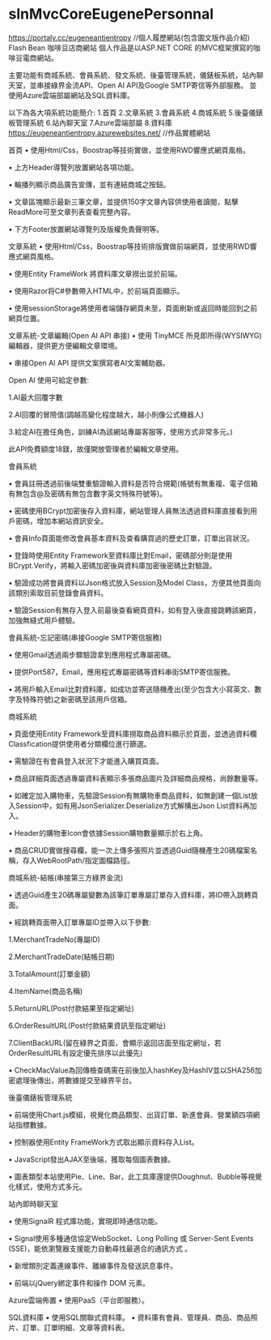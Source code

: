 # slnMvcCoreEugenePersonnal
https://portaly.cc/eugeneantientropy  //個人履歷網站(包含圖文版作品介紹)
Flash Bean 咖啡豆店商網站
個人作品是以ASP.NET CORE 的MVC框架撰寫的咖啡豆電商網站。

主要功能有商城系統、會員系統、發文系統、後臺管理系統，儀錶板系統，站內聊天室，並串接綠界金流API、Open AI API及Google SMTP寄信等外部服務。
並使用Azure雲端部屬網站及SQL資料庫。

以下為各大項系統功能簡介:
1.首頁
2.文章系統
3.會員系統
4.商城系統
5.後臺儀錶板管理系統
6.站內聊天室
7.Azure雲端部屬
8.資料庫
https://eugeneantientropy.azurewebsites.net/ //作品實體網站



首頁
• 使用Html/Css，Boostrap等技術實做，並使用RWD響應式網頁風格。

• 上方Header導覽列放置網站各項功能。

• 輪播列顯示商品廣告宣傳，並有連結商城之按鈕。

• 文章區塊顯示最新三筆文章，並提供150字文章內容供使用者讀閱，點擊ReadMore可至文章列表查看完整內容。

• 下方Footer放置網站導覽列及版權免責聲明等。

文章系統
• 使用Html/Css，Boostrap等技術排版實做前端網頁，並使用RWD響應式網頁風格。

• 使用Entity FrameWork 將資料庫文章撈出並於前端。

• 使用Razor将C#參數帶入HTML中，於前端頁面顯示。

• 使用sessionStorage將使用者端儲存網頁未至，頁面刷新或返回時能回到之前網頁位置。

文章系統-文章編輯(Open AI API 串接)
• 使用 TinyMCE 所見即所得(WYSIWYG)編輯器，提供更方便編輯文章環境。

• 串接Open AI API 提供文案撰寫者AI文案輔助器。

Open AI 使用可給定參數:

1.AI最大回覆字數

2.AI回覆的冒險值(調越高變化程度越大，越小則像公式機器人)

3.給定AI在擔任角色，訓練AI為該網站專屬客服等，使用方式非常多元。)

此API免費額度18鎂，故僅開放管理者於編輯文章使用。

會員系統

• 會員註冊透過前後端雙重驗證輸入資料是否符合規範(帳號有無重複、電子信箱有無包含@及密碼有無包含數字英文特殊符號等)。

• 密碼使用BCrypt加密後存入資料庫，網站管理人員無法透過資料庫直接看到用戶密碼，增加本網站資訊安全。

• 會員Info頁面能修改會員基本資料及查看購買過的歷史訂單，訂單出貨狀況。

• 登錄時使用Entity Framework至資料庫比對Email，密碼部分則是使用BCrypt.Verify，將輸入密碼加密後與資料庫加密後密碼比對驗證。

• 驗證成功將會員資料以Json格式放入Session及Model Class，方便其他頁面向該類別索取目前登錄會員資料。

• 驗證Session有無存入登入前最後查看網頁資料，如有登入後直接跳轉該網頁，加強無縫式用戶體驗。

會員系統-忘記密碼(串接Google SMTP寄信服務)

• 使用Gmail透過兩步驟驗證拿到應用程式專屬密碼。

• 提供Port587，Email，應用程式專屬密碼等資料串街SMTP寄信服務。

• 將用戶輸入Email比對資料庫，如成功並寄送隨機產出(至少包含大小寫英文、數字及特殊符號)之新密碼至該用戶信箱。

商城系統

• 頁面使用Entity Framework至資料庫撈取商品資料顯示於頁面，並透過資料欄Classfication提供使用者分類欄位進行篩選。

• 需驗證在有會員登入狀況下才能進入購買頁面。

• 商品詳細頁面透過專屬資料表顯示多張商品圖片及詳細商品規格，尚餘數量等。

• 如確定加入購物車，先驗證Session有無購物車商品資料，如無創建一個List放入Session中，如有用JsonSerializer.Deserialize方式解構出Json List資料再加入。

• Header的購物車Icon會依據Session購物數量顯示於右上角。

• 商品CRUD實做搜尋欄，能一次上傳多張照片並透過Guid隨機產生20碼檔案名稱，存入WebRootPath/指定圖檔路徑。


商城系統-結帳(串接第三方綠界金流)

• 透過Guid產生20碼專屬變數為該筆訂單專屬訂單存入資料庫，將ID帶入跳轉頁面。

• 經跳轉頁面帶入訂單專屬ID並帶入以下參數:

1.MerchantTradeNo(專屬ID)

2.MerchantTradeDate(結帳日期)

3.TotalAmount(訂單金額)

4.ItemName(商品名稱)

5.ReturnURL(Post付款結果至指定網址)

6.OrderResultURL(Post付款結果資訊至指定網址)

7.ClientBackURL(留在綠界之頁面，會顯示返回店面至指定網址，若OrderResultURL有設定優先排序以此優先)

• CheckMacValue為回傳檢查碼需在前後加入hashKey及HashIV並以SHA256加密處理後傳出，將數據提交至綠界平台。


後臺儀錶板管理系統

• 前端使用Chart.js模組，視覺化商品類型、出貨訂單、新進會員、營業額四項網站指標數據。

• 控制器使用Entity FrameWork方式取出顯示資料存入List。

• JavaScript發出AJAX至後端，獲取每個圖表數據。

• 圖表類型本站使用Pie、Line、Bar，此工具庫還提供Doughnut、Bubble等視覺化樣式，使用方式多元。

站內即時聊天室

• 使用SignalR 程式庫功能，實現即時通信功能。

• Signal使用多種通信協定WebSocket、Long Polling 或 Server-Sent Events (SSE)，能依瀏覽器支援能力自動尋找最適合的通訊方式 。

• 新增類別定義連線事件、離線事件及發送訊息事件。

• 前端以jQuery綁定事件和操作 DOM 元素。

Azure雲端佈置
• 使用PaaS（平台即服務）。

SQL資料庫
• 使用SQL關聯式資料庫。
• 資料庫有會員、管理員、商品、商品照片、訂單、訂單明細、文章等資料表。

